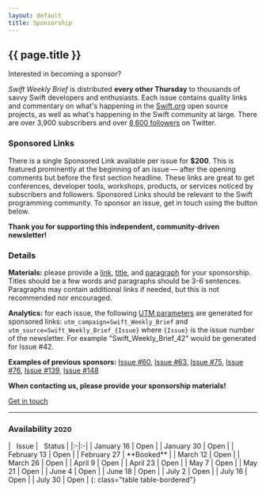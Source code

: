 ```yaml
---
layout: default
title: Sponsorship
---
```


<div class="row">
<div class="col-sm-10 col-sm-offset-1 col-md-10 col-md-offset-1">

<h2 class="text-center">{{ page.title }}</h2>
<p class="lead text-center">Interested in becoming a sponsor?</p>

<p>
<i>Swift Weekly Brief</i> is distributed <b>every other Thursday</b> to thousands of savvy Swift developers and enthusiasts.
Each issue contains quality links and commentary on what's happening in the <a href="https://swift.org">Swift.org</a> open source projects,
as well as what's happening in the Swift community at large.
There are over 3,900 subscribers and over <a href="{{ site.links.twitter }}">8,600 followers</a> on Twitter.
</p>

<h3>Sponsored Links</h3>
<p>
There is a single Sponsored Link available per issue for <b>$200</b>.
This is featured prominently at the beginning of an issue &mdash; after the opening comments but before the first section headline.
These links are great to get conferences, developer tools, workshops, products, or services noticed by subscribers and followers.
Sponsored Links should be relevant to the Swift programming community. To sponsor an issue, get in touch using the button below.
</p>

<p class="text-muted text-center">
<b>Thank you for supporting this independent, community-driven newsletter!</b>
</p>

<h3>Details</h3>
<p>
<b>Materials:</b> please provide a <u>link</u>, <u>title</u>, and <u>paragraph</u> for your sponsorship. Titles should be a few words and paragraphs should be 3-6 sentences. Paragraphs may contain additional links if needed, but this is not recommended nor encouraged.
</p>

<p>
<b>Analytics:</b> for each issue, the following <a href="https://www.utm-parameters.com/utm-parameters-using-google-analytics/">UTM parameters</a> are generated for sponsored links:
<code>utm_campaign=Swift_Weekly_Brief</code> and <code>utm_source=Swift_Weekly_Brief_{Issue}</code> where <code>{Issue}</code> is the issue number of the newsletter. For example "Swift_Weekly_Brief_42" would be generated for Issue #42.
</p>

<p>
<b>Examples of previous sponsors:</b>
<a href="/issue-60/">Issue #60</a>,
<a href="/issue-63/">Issue #63</a>,
<a href="/issue-75/">Issue #75</a>,
<a href="/issue-76/">Issue #76</a>,
<a href="/issue-139/">Issue #139</a>,
<a href="/issue-148/">Issue #148</a>
</p>

<p class="text-warning text-center">
<b>When contacting us, please provide your sponsorship materials!</b>
</p>

<a class="btn btn-warning btn-lg center" href="mailto:bas@basbroek.nl?subject=Swift Weekly Brief Sponsorship">Get in touch</a>

<hr/>

<h3>Availability <small>2020</small></h3>
<div class="table-responsive" markdown="1">
| <i class="fa fa-calendar" aria-hidden="true"></i>&nbsp; Issue | <i class="fa fa-star" aria-hidden="true"></i>&nbsp; Status |
|:-|:-|
| January 16   | Open |
| January 30   | Open |
| February 13  | Open |
| February 27  | **Booked** <!-- NativeConnect --> |
| March 12     | Open |
| March 26     | Open |
| April 9      | Open |
| April 23     | Open |
| May 7        | Open |
| May 21       | Open |
| June 4       | Open |
| June 18      | Open |
| July 2       | Open |
| July 16      | Open |
| July 30      | Open |
{: class="table table-bordered"}
</div>

</div> <!-- col -->
</div> <!-- row -->
